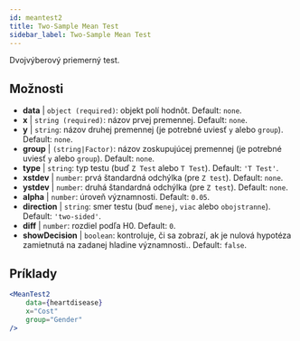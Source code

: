 ```yaml
---
id: meantest2
title: Two-Sample Mean Test
sidebar_label: Two-Sample Mean Test
---
```


Dvojvýberový priemerný test.

## Možnosti

* __data__ | `object (required)`: objekt polí hodnôt. Default: `none`.
* __x__ | `string (required)`: názov prvej premennej. Default: `none`.
* __y__ | `string`: názov druhej premennej (je potrebné uviesť `y` alebo `group`). Default: `none`.
* __group__ | `(string|Factor)`: názov zoskupujúcej premennej (je potrebné uviesť `y` alebo `group`). Default: `none`.
* __type__ | `string`: typ testu (buď `Z Test` alebo `T Test`). Default: `'T Test'`.
* __xstdev__ | `number`: prvá štandardná odchýlka (pre `Z test`). Default: `none`.
* __ystdev__ | `number`: druhá štandardná odchýlka (pre `Z test`). Default: `none`.
* __alpha__ | `number`: úroveň významnosti. Default: `0.05`.
* __direction__ | `string`: smer testu (buď `menej`, `viac` alebo `obojstranne`). Default: `'two-sided'`.
* __diff__ | `number`: rozdiel podľa H0. Default: `0`.
* __showDecision__ | `boolean`: kontroluje, či sa zobrazí, ak je nulová hypotéza zamietnutá na zadanej hladine významnosti.. Default: `false`.


## Príklady

```jsx live
<MeanTest2
    data={heartdisease} 
    x="Cost"
    group="Gender"
/>
```
